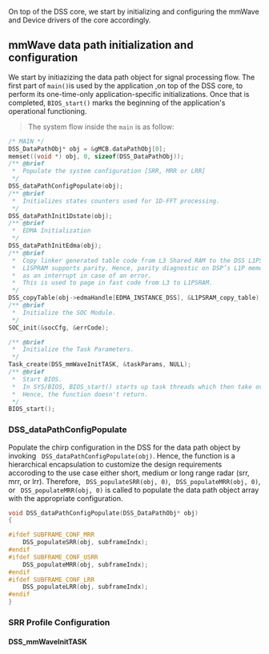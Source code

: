 On top of the DSS core, we start by initializing and configuring the mmWave and Device drivers of the core accordingly.

## mmWave data path initialization and configuration

We start by initiazizing the data path object for signal processing flow.
The first part of ```main()```is used by the application ,on top of the DSS core, to perform its one-time-only application-specific initializations. Once that is completed, ```BIOS_start()``` marks the beginning of the application's operational functioning.

> The system flow inside the ```main``` is as follow:

~~~c
/* MAIN */ 
DSS_DataPathObj* obj = &gMCB.dataPathObj[0];
memset((void *) obj, 0, sizeof(DSS_DataPathObj));
/** @brief
 *	Populate the system configuration [SRR, MRR or LRR]
 */
DSS_dataPathConfigPopulate(obj);			
/** @brief
 *	Initializes states counters used for 1D-FFT processing.
 */
DSS_dataPathInit1Dstate(obj);				
/** @brief
 *	EDMA Initialization
 */
DSS_dataPathInitEdma(obj); 
/** @brief
 *	Copy linker generated table code from L3 Shared RAM to the DSS L1PSRAM using EDMA.
 *	L1SPRAM supports parity. Hence, parity diagnostic on DSP’s L1P memory is reported to the CPU
 *	as an interrupt in case of an error.
 *	This is used to page in fast code from L3 to L1PSRAM.
 */
DSS_copyTable(obj->edmaHandle[EDMA_INSTANCE_DSS], &L1PSRAM_copy_table);
/** @brief
 *  Initialize the SOC Module.
 */
SOC_init(&socCfg, &errCode);

/** @brief
 *  Initialize the Task Parameters. 
 */
Task_create(DSS_mmWaveInitTASK, &taskParams, NULL);
/** @brief
 * 	Start BIOS. 
 *	In SYS/BIOS, BIOS_start() starts up task threads which then take over the application's flow of execution.
 *	Hence, the function doesn't return.
 */
BIOS_start();
~~~

### DSS_dataPathConfigPopulate

Populate the chirp configuration in the DSS for the data path object by invoking ``` DSS_dataPathConfigPopulate(obj)```. Hence, the function is a hierarchical encapsulation to customize the design requirements accoroding to the use case either short, medium or long range radar (srr, mrr, or lrr). Therefore, ``` DSS_populateSRR(obj, 0)```, ``` DSS_populateMRR(obj, 0)```, or ``` DSS_populateMRR(obj, 0)``` is called to populate the data path object array with the appropriate configuration. 
~~~c
void DSS_dataPathConfigPopulate(DSS_DataPathObj* obj)
{

#ifdef SUBFRAME_CONF_MRR
	DSS_populateSRR(obj, subframeIndx);
#endif 
#ifdef SUBFRAME_CONF_USRR
	DSS_populateMRR(obj, subframeIndx);
#endif
#ifdef SUBFRAME_CONF_LRR
	DSS_populateLRR(obj, subframeIndx);
#endif
}
~~~

### SRR Profile Configuration

#### DSS_mmWaveInitTASK




